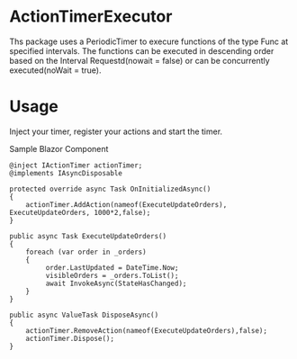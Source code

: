 # ActionTimerExecutor

Ths package uses a PeriodicTimer to execure functions of the type Func<Task> at specified intervals. 
The functions can be executed in descending order based on the Interval Requestd(nowait = false) or can be concurrently executed(noWait = true).
  
  # Usage
  Inject your timer, register your actions and start the timer. 
  
  Sample Blazor Component
  
  ```
  @inject IActionTimer actionTimer;
  @implements IAsyncDisposable
  
  protected override async Task OnInitializedAsync()
  {
      actionTimer.AddAction(nameof(ExecuteUpdateOrders), ExecuteUpdateOrders, 1000*2,false);
  }
  
  public async Task ExecuteUpdateOrders()
  {
      foreach (var order in _orders)
      {
           order.LastUpdated = DateTime.Now;
           visibleOrders = _orders.ToList();
           await InvokeAsync(StateHasChanged);
      }
  }
  
  public async ValueTask DisposeAsync()
  {
      actionTimer.RemoveAction(nameof(ExecuteUpdateOrders),false);
      actionTimer.Dispose();
  }
  ```

